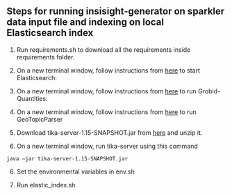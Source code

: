 ## Steps for running insisight-generator on sparkler data input file and indexing on local Elasticsearch index 

1. Run requirements.sh to download all the requirements inside requirements folder.

2. On a new terminal window, follow instructions from [here](https://github.com/elastic/elasticsearch) to start Elasticsearch:

3. On a new terminal window, follow instructions from [here](http://grobid-quantities.readthedocs.io/en/latest/gettingStarted.html) to run Grobid-Quantities:

4. On a new terminal window, follow instructions from [here](https://wiki.apache.org/tika/GeoTopicParser) to run GeoTopicParser

5. Download tika-server-1.15-SNAPSHOT.jar from [here](https://drive.google.com/open?id=1vPUudh39r0vkKdVx3gm01YZEbDScqJlD) and unzip it. 

5. On a new terminal window, run tika-server using this command 
```
java –jar tika-server-1.15-SNAPSHOT.jar
```
6. Set the environmental variables in env.sh

7. Run elastic_index.sh
